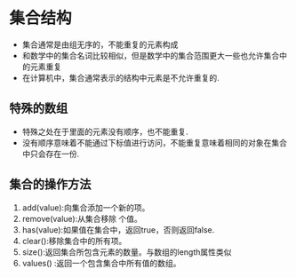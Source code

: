 # 集合结构
* 集合通常是由组无序的，不能重复的元素构成
* 和数学中的集合名词比较相似，但是数学中的集合范围更大一些也允许集合中的元素重复
* 在计算机中，集合通常表示的结构中元素是不允许重复的.
## 特殊的数组
* 特殊之处在于里面的元素没有顺序，也不能重复.
* 没有顺序意味着不能通过下标值进行访问，不能重复意味着相同的对象在集合中只会存在一份.
## 集合的操作方法
1. add(value):向集合添加一个新的项。
2. remove(value):从集合移除 个值。
3. has(value):如果值在集合中，返回true，否则返回false.
4. clear():移除集合中的所有项。
5. size():返回集合所包含元素的数量。与数组的length属性类似
6. values() :返回一个包含集合中所有值的数组。
